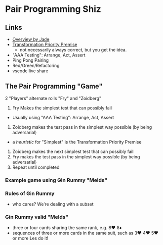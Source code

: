 # Pair Programming Shiz
## Links
* [Overview by Jade](https://www.linkedin.com/pulse/refactoring-rewriting-rearchitecting-oh-my-jade-meskill)
* [Transformation Priority Premise](https://blog.cleancoder.com/uncle-bob/2013/05/27/TheTransformationPriorityPremise.html)
  - not necessarily always correct, but you get the idea.
*  "AAA Testing": Arrange, Act, Assert
* Ping Pong Pairing
* Red/Green/Refactoring
* vscode live share

## The Pair Programming "Game"
2 "Players" alternate rolls
  "Fry" and "Zoidberg"
1. Fry Makes the simplest test that can possibly fail
  - Usually using "AAA Testing": Arrange, Act, Assert
1. Zoidberg makes the test pass in the simplest way possible (by being adversarial)
  -  a *heuristic* for "Simplest" is the Transformation Priority Premise
1. Zoidberg makes the next simplest test that can possibly fail
1. Fry makes the test pass in the simplest way possible (by being adversarial)
1. Repeat until completed

### Example game using Gin Rummy "Melds"


### Rules of Gin Rummy
  * who cares? We're dealing with a subset

### Gin Rummy valid "Melds"
* three or four cards sharing the same rank, e.g. 8♥ 8♦
* sequences of three or more cards in the same suit, such as 3♥ 4♥ 5♥ or more
Les do it!
